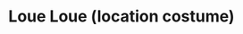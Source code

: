 ---
title: "Loue Loue (location costume)"
url: /brest/loue-loue-location-costume/
shop: vêtements
---